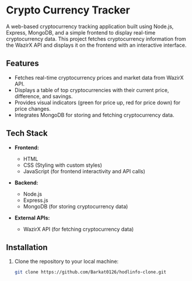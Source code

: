 # Crypto Currency Tracker

A web-based cryptocurrency tracking application built using Node.js, Express, MongoDB, and a simple frontend to display real-time cryptocurrency data. This project fetches cryptocurrency information from the WazirX API and displays it on the frontend with an interactive interface.

## Features

- Fetches real-time cryptocurrency prices and market data from WazirX API.
- Displays a table of top cryptocurrencies with their current price, difference, and savings.
- Provides visual indicators (green for price up, red for price down) for price changes.
- Integrates MongoDB for storing and fetching cryptocurrency data.

## Tech Stack

- **Frontend:**
  - HTML
  - CSS (Styling with custom styles)
  - JavaScript (for frontend interactivity and API calls)

- **Backend:**
  - Node.js
  - Express.js
  - MongoDB (for storing cryptocurrency data)

- **External APIs:**
  - WazirX API (for fetching cryptocurrency data)

## Installation

1. Clone the repository to your local machine:

   ```bash
   git clone https://github.com/Barkat0126/hodlinfo-clone.git

